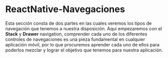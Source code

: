 # ReactNative-Navegaciones
Esta sección consta de dos partes en las cuales veremos los tipos de navegación que tenemos a nuestra disposición.
Aquí empezaremos con el **Stack** y **Drawer** navigation, comprender cada uno de los diferentes controles de navegaciones es una pieza fundamental en cualquier aplicación móvil, por lo que procuremos aprender cada uno de ellos para poderlos mezclar y lograr el objetivo que tenemos para nuestra aplicación.
